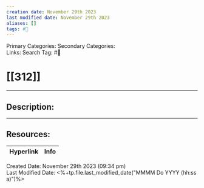 ```yaml
---
creation date: November 29th 2023
last modified date: November 29th 2023
aliases: []
tags: #📕
---
```


Primary Categories: 
Secondary Categories:  
Links: 
Search Tag: #📕  

# [[312]]  
___

## Description:  




___

## Resources:

| Hyperlink | Info |
| --------- | ---- |


Created Date: November 29th 2023 (09:34 pm)  
Last Modified Date: <%+tp.file.last_modified_date("MMMM Do YYYY (hh:ss a)")%>
